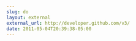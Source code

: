 ```yaml
---
slug: do
layout: external
external_url: http://developer.github.com/v3/
date: 2011-05-04T20:39:38-05:00
---
```

